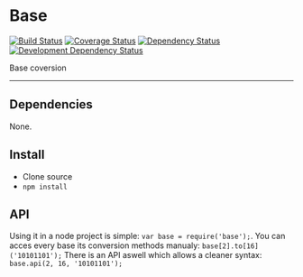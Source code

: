 # Base

[![Build Status](https://img.shields.io/travis/opensoars/base.svg?style=flat)](https://travis-ci.org/opensoars/base)
[![Coverage Status](https://img.shields.io/coveralls/opensoars/base.svg?style=flat)](https://coveralls.io/r/opensoars/base)
[![Dependency Status](https://david-dm.org/opensoars/base.svg?style=flat)](https://david-dm.org/opensoars/base)
[![Development Dependency Status](https://david-dm.org/opensoars/base/dev-status.svg?style=flat)](https://david-dm.org/opensoars/base#info=devDependencies&view=table)


Base coversion

---


## Dependencies
None.

## Install
* Clone source
* `npm install`


## API
Using it in a node project is simple: `var base = require('base');`. You can acces every base its conversion methods manualy: `base[2].to[16]('10101101');` There is an API aswell which allows a cleaner syntax: `base.api(2, 16, '10101101');`